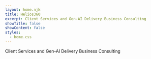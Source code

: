 ```yaml
---
layout: home.njk
title: Helios360
excerpt: Client Services and Gen-AI Delivery Business Consulting
showTitle: false
showContent: false
styles:
  - home.css
---
```


Client Services and Gen-AI Delivery Business Consulting
